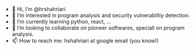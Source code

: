 - 👋 Hi, I’m @hrshahriari
- 👀 I’m interested in program analysis and security vulnerabiltiy detection.
- 🌱 I’m currently learning python, react, ...
- 💞️ I’m looking to collaborate on pioneer softwares, speciall on program analysis. 
- 📫 How to reach me: hshahriari at google email (you know!)

<!---
hrshahriari/hrshahriari is a ✨ special ✨ repository because its `README.md` (this file) appears on your GitHub profile.
You can click the Preview link to take a look at your changes.
--->
